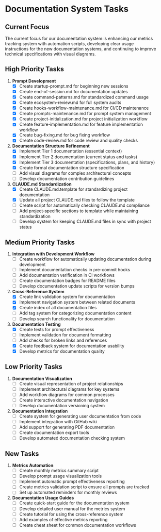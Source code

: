 # Documentation System Tasks

## Current Focus

The current focus for our documentation system is enhancing our metrics tracking system with automation scripts, developing clear usage instructions for the new documentation systems, and continuing to improve technical specifications with visual diagrams.

## High Priority Tasks

1. **Prompt Development**
   - [x] Create startup-prompt.md for beginning new sessions
   - [x] Create end-of-session.md for documentation updates
   - [x] Create command-patterns.md for standardized command usage
   - [x] Create ecosystem-review.md for full system audits
   - [x] Create hooks-workflow-maintenance.md for CI/CD maintenance
   - [x] Create prompts-maintenance.md for prompt system management
   - [x] Create project-initialization.md for project initialization workflow
   - [x] Create feature-implementation.md for feature implementation workflow
   - [x] Create bug-fixing.md for bug fixing workflow
   - [x] Create code-review.md for code review and quality checks

2. **Documentation Structure Refinement**
   - [x] Implement Tier 1 documentation (essential context)
   - [x] Implement Tier 2 documentation (current status and tasks)
   - [x] Implement Tier 3 documentation (specifications, plans, and history)
   - [x] Create formal documentation structure specification
   - [ ] Add visual diagrams for complex architectural concepts
   - [ ] Develop documentation contribution guidelines

3. **CLAUDE.md Standardization**
   - [x] Create CLAUDE.md.template for standardizing project documentation
   - [x] Update all project CLAUDE.md files to follow the template
   - [ ] Create script for automatically checking CLAUDE.md compliance
   - [ ] Add project-specific sections to template while maintaining standardization
   - [ ] Develop system for keeping CLAUDE.md files in sync with project status

## Medium Priority Tasks

1. **Integration with Development Workflow**
   - [ ] Create workflow for automatically updating documentation during development
   - [ ] Implement documentation checks in pre-commit hooks
   - [ ] Add documentation verification in CI workflows
   - [ ] Create documentation badges for README files
   - [ ] Develop documentation update scripts for version bumps

2. **Cross-Reference System**
   - [x] Create link validation system for documentation
   - [x] Implement navigation system between related documents
   - [x] Create index of all documentation files
   - [ ] Add tag system for categorizing documentation content
   - [ ] Develop search functionality for documentation

3. **Documentation Testing**
   - [x] Create tests for prompt effectiveness
   - [ ] Implement validation for document formatting
   - [ ] Add checks for broken links and references
   - [x] Create feedback system for documentation usability
   - [x] Develop metrics for documentation quality

## Low Priority Tasks

1. **Documentation Visualization**
   - [ ] Create visual representation of project relationships
   - [ ] Implement architectural diagrams for key systems
   - [ ] Add workflow diagrams for common processes
   - [ ] Create interactive documentation navigation
   - [ ] Develop documentation versioning system

2. **Documentation Integration**
   - [ ] Create system for generating user documentation from code
   - [ ] Implement integration with GitHub wiki
   - [ ] Add support for generating PDF documentation
   - [ ] Create documentation export tools
   - [ ] Develop automated documentation checking system

## New Tasks

1. **Metrics Automation**
   - [ ] Create monthly metrics summary script
   - [ ] Develop prompt usage visualization tools
   - [ ] Implement automatic prompt effectiveness reporting
   - [ ] Create metrics validation script to ensure all prompts are tracked
   - [ ] Set up automated reminders for monthly reviews

2. **Documentation Usage Guides**
   - [ ] Create quick-start guide for the documentation system
   - [ ] Develop detailed user manual for the metrics system
   - [ ] Create tutorial for using the cross-reference system
   - [ ] Add examples of effective metrics reporting
   - [ ] Create cheat sheet for common documentation workflows
